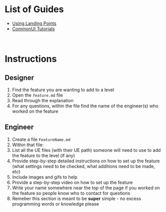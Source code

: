 # List of Guides

- [Using Landing Points](./LandingPoints/UsingLandingPoints.md)
- [CommonUI Tutorials](./LandingPoints/UsingCommonUI.md)


<br>

# Instructions

## Designer

1. Find the feature you are wanting to add to a level
2. Open the `feature.md` file
3. Read through the explanation
4. For any questions, within the file find the name of the engineer(s) who worked on the feature

## Engineer
1. Create a file `FeatureName.md`
2. Within that file:
3. List all the UE files (with their UE path) someone will need to use to add the feature to the level (if any)
4. Provide step-by-step detailed instructions on how to set up the feature (what settings need to be checked, what additions need to be made, etc)
5. Include images and gifs to help
6. Provide a step-by-step video on how to set up the feature
7. Write your name somewhere near the top of the page if you worked on the feature so people know who to contact for questions
8. Remeber this section is meant to be **super** simple - no excess programming words or knowledge please
